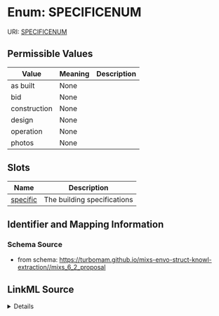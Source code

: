 # Enum: SPECIFICENUM



URI: [SPECIFICENUM](SPECIFICENUM)

## Permissible Values

| Value | Meaning | Description |
| --- | --- | --- |
| as built | None |  |
| bid | None |  |
| construction | None |  |
| design | None |  |
| operation | None |  |
| photos | None |  |




## Slots

| Name | Description |
| ---  | --- |
| [specific](specific.md) | The building specifications |






## Identifier and Mapping Information







### Schema Source


* from schema: https://turbomam.github.io/mixs-envo-struct-knowl-extraction//mixs_6_2_proposal




## LinkML Source

<details>
```yaml
name: SPECIFIC_ENUM
from_schema: https://turbomam.github.io/mixs-envo-struct-knowl-extraction//mixs_6_2_proposal
rank: 1000
permissible_values:
  as built:
    text: as built
  bid:
    text: bid
  construction:
    text: construction
  design:
    text: design
  operation:
    text: operation
  photos:
    text: photos

```
</details>

